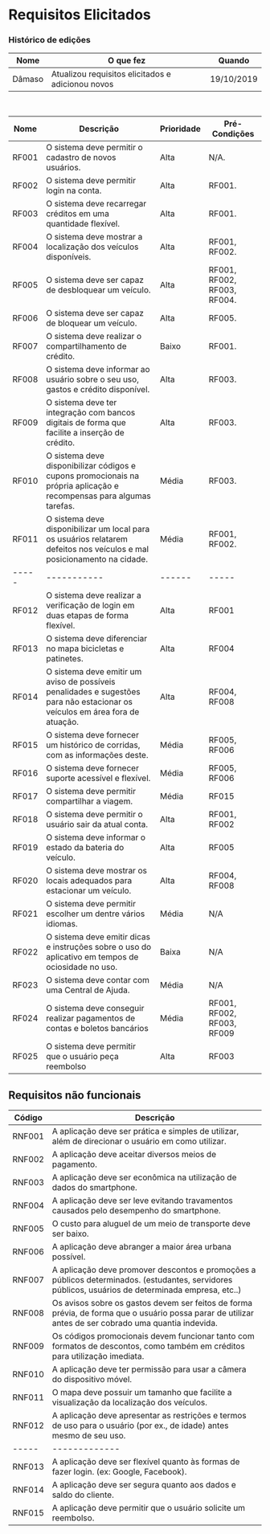 # Requisitos Elicitados

### Histórico de edições
| Nome|O que fez|Quando|
|-----|---------|------|
| Dâmaso | Atualizou requisitos elicitados e adicionou novos | 19/10/2019 |

<br>

| Nome | Descrição | Prioridade|Pré-Condições|
| -------- | -------- | -------- | ------|
| RF001 | O sistema deve permitir o cadastro de novos usuários. | Alta | N/A. |
| RF002 | O sistema deve permitir login na conta. | Alta | RF001. |
| RF003 | O sistema deve recarregar créditos em uma quantidade flexível.| Alta | RF001. |
| RF004 | O sistema deve mostrar a localização dos veículos disponíveis. | Alta | RF001, RF002. |
| RF005 | O sistema deve ser capaz de desbloquear um veículo. | Alta | RF001, RF002, RF003, RF004. |
| RF006 | O sistema deve ser capaz de bloquear um veículo. | Alta | RF005. |
| RF007 | O sistema deve realizar o compartilhamento de crédito. | Baixo | RF001. |
| RF008 | O sistema deve informar ao usuário sobre o seu uso, gastos e crédito disponível. | Alta | RF003. |
| RF009 | O sistema deve ter integração com bancos digitais de forma que facilite a inserção de crédito. | Alta | RF003. |
| RF010 | O sistema deve disponibilizar códigos e cupons promocionais na própria aplicação e recompensas para algumas tarefas. | Média | RF003. |
| RF011 | O sistema deve disponibilizar um local para os usuários relatarem defeitos nos veículos e mal posicionamento na cidade. | Média | RF001, RF002. |
| ----- | ----------- | ------ | ----- |
| RF012 | O sistema deve realizar a verificação de login em duas etapas de forma flexível.|Alta |RF001 |
| RF013 | O sistema deve diferenciar no mapa bicicletas e patinetes. |Alta |RF004|
| RF014 | O sistema deve emitir um aviso de possíveis penalidades e sugestões para não estacionar os veículos em área fora de atuação. |Alta|RF004, RF008|
| RF015 | O sistema deve fornecer um histórico de corridas, com as informações deste. |Média|RF005, RF006|
| RF016 | O sistema deve fornecer suporte acessível e flexível. |Média|RF005, RF006|
| RF017 | O sistema deve permitir compartilhar a viagem. |Média|RF015|
| RF018 | O sistema deve permitir o usuário sair da atual conta. |Alta|RF001, RF002|
| RF019 | O sistema deve informar o estado da bateria do veículo. |Alta|RF005|
| RF020 | O sistema deve mostrar os locais adequados para estacionar um veículo. |Alta|RF004, RF008|
| RF021 | O sistema deve permitir escolher um dentre vários idiomas. |Média|N/A|
| RF022 | O sistema deve emitir dicas e instruções sobre o uso do aplicativo em tempos de ociosidade no uso. |Baixa|N/A|
| RF023 | O sistema deve contar com uma Central de Ajuda. | Média | N/A |
| RF024 | O sistema deve conseguir realizar pagamentos de contas e boletos bancários |Média|RF001, RF002, RF003, RF009|
| RF025 | O sistema deve permitir que o usuário peça reembolso |Alta|RF003|


## Requisitos não funcionais

| Código | Descrição |
| -------- | -------- |
| RNF001 | A aplicação deve ser prática e simples de utilizar, além de direcionar o usuário em como utilizar. |
| RNF002 | A aplicação deve aceitar diversos meios de pagamento. |
| RNF003 | A aplicação deve ser econômica na utilização de dados do smartphone. |
| RNF004 | A aplicação deve ser leve evitando travamentos causados pelo desempenho do smartphone. |
| RNF005 | O custo para aluguel de um meio de transporte deve ser baixo. |
| RNF006 | A aplicação deve abranger a maior área urbana possível. |
| RNF007 | A aplicação deve promover descontos e promoções a públicos determinados. (estudantes, servidores públicos, usuários de determinada empresa, etc..) |
| RNF008 | Os avisos sobre os gastos devem ser feitos de forma prévia, de forma que o usuário possa parar de utilizar antes de ser cobrado uma quantia indevida. |
| RNF009 | Os códigos promocionais devem funcionar tanto com formatos de descontos, como também em créditos para utilização imediata. |
| RNF010 | A aplicação deve ter permissão para usar a câmera do dispositivo móvel.|
| RNF011 | O mapa deve possuir um tamanho que facilite a visualização da localização dos veículos.|
| RNF012 | A aplicação deve apresentar as restrições e termos de uso para o usuário (por ex., de idade) antes mesmo de seu uso. |
| ----- | ------------- |
| RNF013 | A aplicação deve ser flexível quanto às formas de fazer login. (ex: Google, Facebook). |
| RNF014 | A aplicação deve ser segura quanto aos dados e saldo do cliente. |
| RNF015 | A aplicação deve permitir que o usuário solicite um reembolso. |
